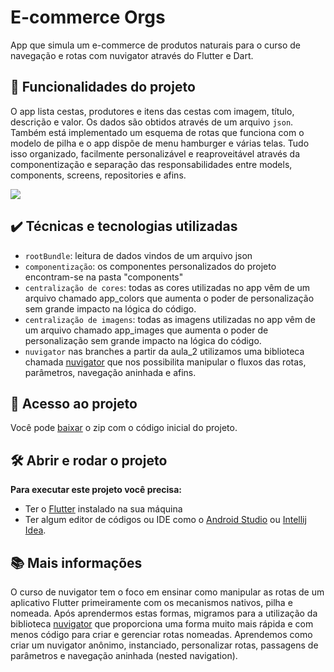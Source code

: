

# E-commerce Orgs

App que simula um e-commerce de produtos naturais para o curso de navegação e rotas com nuvigator através do Flutter e Dart.

## 🔨 Funcionalidades do projeto

O app lista cestas, produtores e itens das cestas com imagem, título, descrição e valor. Os dados são obtidos através de um arquivo `json`. Também está implementado um esquema de rotas que funciona com o modelo de pilha e o app dispõe de menu hamburger e várias telas. Tudo isso organizado, facilmente personalizável e reaproveitável através da componentização e separação das responsabilidades entre models, components, screens, repositories e afins.

![](ecommerce_orgs.gif)

## ✔️ Técnicas e tecnologias utilizadas

- `rootBundle`: leitura de dados vindos de um arquivo json
- `componentização`: os componentes personalizados do projeto encontram-se na pasta "components"
- `centralização de cores`: todas as cores utilizadas no app vêm de um arquivo chamado app_colors que aumenta o poder de personalização sem grande impacto na lógica do código.
- `centralização de imagens`: todas as imagens utilizadas no app vêm de um arquivo chamado app_images que aumenta o poder de personalização sem grande impacto na lógica do código.
- `nuvigator` nas branches a partir da aula_2 utilizamos uma biblioteca chamada [nuvigator](https://github.com/nubank/nuvigator) que nos possibilita manipular o fluxos das rotas, parâmetros, navegação aninhada e afins.
 
## 📁 Acesso ao projeto

Você pode [baixar](https://github.com/Leomhl/flutter-nuvigator/archive/refs/heads/start.zip) o zip com o código inicial do projeto.

## 🛠️ Abrir e rodar o projeto

**Para executar este projeto você precisa:**

- Ter o [Flutter](https://flutter.dev/docs/get-started/install) instalado na sua máquina
- Ter algum editor de códigos ou IDE como o [Android Studio](https://developer.android.com/studio) ou [Intellij Idea](https://www.jetbrains.com/pt-br/idea/download/). 

## 📚 Mais informações

O curso de nuvigator tem o foco em ensinar como manipular as rotas de um aplicativo Flutter primeiramente com os mecanismos nativos, pilha e nomeada. Após aprendermos estas formas, migramos para a utilização da biblioteca [nuvigator](https://github.com/nubank/nuvigator) que proporciona uma forma muito mais rápida e com menos código para criar e gerenciar rotas nomeadas. Aprendemos como criar um nuvigator anônimo, instanciado, personalizar rotas, passagens de parâmetros e navegação aninhada (nested navigation).
